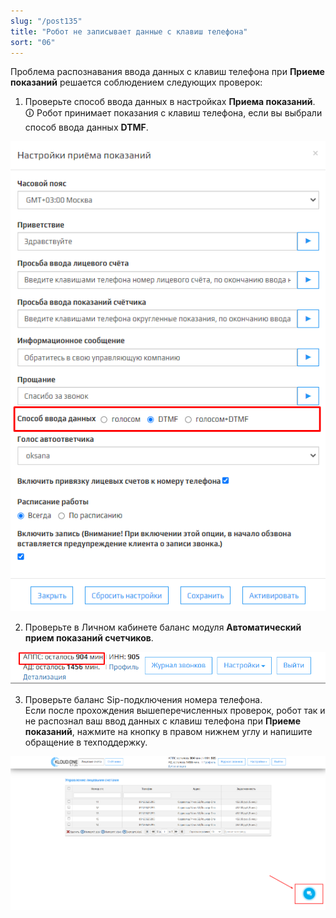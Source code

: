 ```yaml
---
slug: "/post135"
title: "Робот не записывает данные с клавиш телефона"
sort: "06"
---
```


Проблема распознавания ввода данных с клавиш телефона при **Приеме показаний** решается соблюдением следующих проверок:  
1. Проверьте способ ввода данных в настройках **Приема показаний**.  
🛈 Робот принимает показания с клавиш телефона, если вы выбрали способ ввода данных **DTMF**.

![Картинка](./images/bot_dont_record_data_by_phone_1.png)

2. Проверьте в Личном кабинете баланс модуля **Автоматический прием показаний счетчиков**.

![Картинка](./images/bot_dont_record_data_by_phone_2.png)

3. Проверьте баланс Sip-подключения номера телефона.  
Если после прохождения вышеперечисленных проверок, робот так и не распознал ваш ввод данных с клавиш телефона при **Приеме показаний**, нажмите на кнопку  в правом нижнем углу и напишите обращение в техподдержку.

![Картинка](./images/butt_not_ok.png)